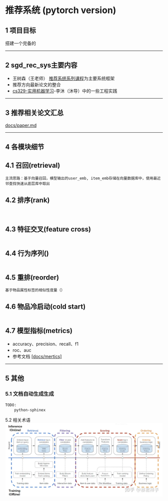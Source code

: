 # 推荐系统 (pytorch version)


## 1 __项目目标__
搭建一个完备的



---

## 2 **sgd_rec_sys主要内容**
* 王树森（王老师） [推荐系统系列课程](https://space.bilibili.com/1369507485/channel/collectiondetail?sid=615109)为主要系统框架
* 推荐方向最新论文的整合
* [cs329-实用机器学习](https://space.bilibili.com/1567748478/channel/collectiondetail?sid=28144)-李沐（沐导）中的一些工程实践
    
---

## 3 推荐相关论文汇总

[docs/paper.md](./docs/papers.md)

---
## 4 各模块细节

## 4.1 召回(retrieval)
```
主流思路：基于向量召回，模型输出的user_emb, item_emb存储在向量数据库中，使用最近邻查找快速从底层库中取出

```


## 4.2 排序(rank)
```


```

## 4.3 特征交叉(feature cross)
```

```

## 4.4 行为序列() 
```
```

## 4.5 重排(reorder)
```
基于物品属性标签的相似性度量（）

```

## 4.6 物品冷启动(cold start)
```

```

## 4.7 模型指标(metrics)
* accuracy、precision、recall、f1
* roc、auc
* 参考文档 [[docs/mertics]](./docs/metrics/index.md)

---
## 5 其他

### 5.1 文档自动生成生成
```
TODO:
    python-sphinex

```


5.2 相关术语
![推荐系统整体框架](./terminology.webp)





